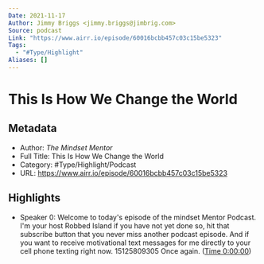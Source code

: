 ```yaml
---
Date: 2021-11-17
Author: Jimmy Briggs <jimmy.briggs@jimbrig.com>
Source: podcast
Link: "https://www.airr.io/episode/60016bcbb457c03c15be5323"
Tags:
  - "#Type/Highlight"
Aliases: []
---
```


# This Is How We Change the World

## Metadata

* Author: *The Mindset Mentor*
* Full Title: This Is How We Change the World
* Category: #Type/Highlight/Podcast
* URL: https://www.airr.io/episode/60016bcbb457c03c15be5323

## Highlights

* Speaker 0: Welcome to today's episode of the mindset Mentor Podcast. I'm your host Robbed Island if you have not yet done so, hit that subscribe button that you never miss another podcast episode. And if you want to receive motivational text messages for me directly to your cell phone texting right now. 15125809305 Once again. ([Time 0:00:00](https://www.airr.io/quote/6001fd35f34dae0c0830e9b3))
